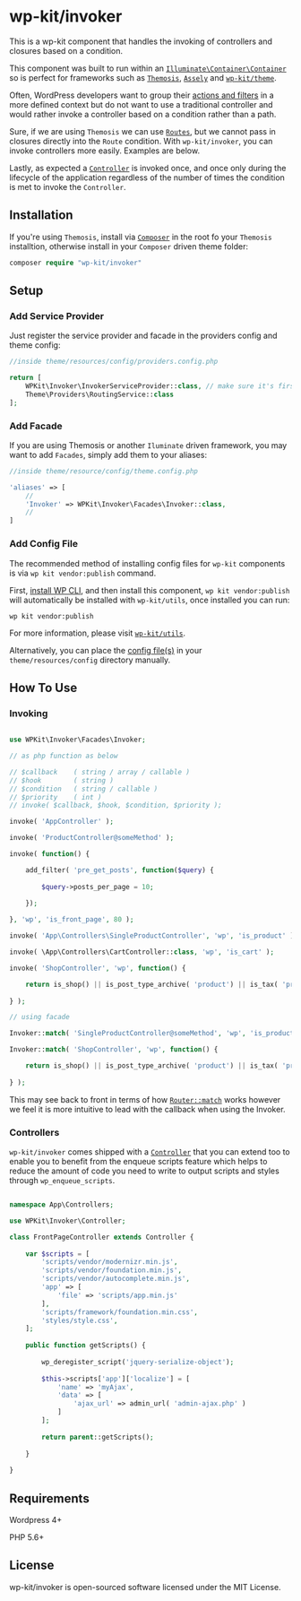 # wp-kit/invoker

This is a wp-kit component that handles the invoking of controllers and closures based on a condition. 

This component was built to run within an [```Illuminate\Container\Container```](https://github.com/illuminate/container/blob/master/Container.php) so is perfect for frameworks such as [```Themosis```](http://framework.themosis.com/), [```Assely```](https://assely.org/) and [```wp-kit/theme```](https://github.com/wp-kit/theme).

Often, WordPress developers want to group their [actions and filters](https://codex.wordpress.org/Plugin_API) in a more defined context but do not want to use a traditional controller and would rather invoke a controller based on a condition rather than a path. 

Sure, if we are using ```Themosis``` we can use [```Routes```](http://framework.themosis.com/docs/master/routing/), but we cannot pass in closures directly into the ```Route``` condition. With ```wp-kit/invoker```, you can invoke controllers more easily. Examples are below.

Lastly, as expected a [```Controller```](https://github.com/wp-kit/invoker/blob/master/src/Invoker/Controller.php) is invoked once, and once only during the lifecycle of the application regardless of the number of times the condition is met to invoke the ```Controller```.

## Installation

If you're using ```Themosis```, install via [```Composer```](https://getcomposer.org/) in the root fo your ```Themosis``` installtion, otherwise install in your ```Composer``` driven theme folder:

```php
composer require "wp-kit/invoker"
```

## Setup

### Add Service Provider

Just register the service provider and facade in the providers config and theme config:

```php
//inside theme/resources/config/providers.config.php

return [
	WPKit\Invoker\InvokerServiceProvider::class, // make sure it's first
    Theme\Providers\RoutingService::class
];
```

### Add Facade

If you are using Themosis or another ```Iluminate``` driven framework, you may want to add ```Facades```, simply add them to your aliases:

```php
//inside theme/resource/config/theme.config.php

'aliases' => [
    //
    'Invoker' => WPKit\Invoker\Facades\Invoker::class,
    //
]
```

### Add Config File

The recommended method of installing config files for ```wp-kit``` components is via ```wp kit vendor:publish``` command.

First, [install WP CLI](http://wp-cli.org/), and then install this component, ```wp kit vendor:publish``` will automatically be installed with ```wp-kit/utils```, once installed you can run:

```wp kit vendor:publish```

For more information, please visit [```wp-kit/utils```](https://github.com/wp-kit/utils#commands).

Alternatively, you can place the [config file(s)](config) in your ```theme/resources/config``` directory manually.

## How To Use

### Invoking

```php

use WPKit\Invoker\Facades\Invoker;

// as php function as below

// $callback 	( string / array / callable )
// $hook 		( string )
// $condition 	( string / callable )
// $priority 	( int )
// invoke( $callback, $hook, $condition, $priority );

invoke( 'AppController' );

invoke( 'ProductController@someMethod' );

invoke( function() {

	add_filter( 'pre_get_posts', function($query) {
		
		$query->posts_per_page = 10;
		
	});

}, 'wp', 'is_front_page', 80 );

invoke( 'App\Controllers\SingleProductController', 'wp', 'is_product' );

invoke( \App\Controllers\CartController::class, 'wp', 'is_cart' );

invoke( 'ShopController', 'wp', function() {

	return is_shop() || is_post_type_archive( 'product') || is_tax( 'product_cat' ) || is_tax( 'product_tag' ) || is_tax( 'product_brand' ) || is_tax( 'company_portal' );
	
} );

// using facade

Invoker::match( 'SingleProductController@someMethod', 'wp', 'is_product' );

Invoker::match( 'ShopController', 'wp', function() {

	return is_shop() || is_post_type_archive( 'product') || is_tax( 'product_cat' ) || is_tax( 'product_tag' ) || is_tax( 'product_brand' ) || is_tax( 'company_portal' );
	
} );

```

This may see back to front in terms of how [```Router::match```](https://github.com/illuminate/routing/blob/master/Router.php#L255) works however we feel it is more intuitive to lead with the callback when using the Invoker.

### Controllers

```wp-kit/invoker``` comes shipped with a [```Controller```](https://github.com/wp-kit/invoker/blob/master/src/Invoker/Controller.php) that you can extend too to enable you to benefit from the enqueue scripts feature which helps to reduce the amount of code you need to write to output scripts and styles through ```wp_enqueue_scripts```.

```php

namespace App\Controllers;

use WPKit\Invoker\Controller;

class FrontPageController extends Controller {
	
	var $scripts = [
    	'scripts/vendor/modernizr.min.js',
    	'scripts/vendor/foundation.min.js',
    	'scripts/vendor/autocomplete.min.js',
    	'app' => [
    	    'file' => 'scripts/app.min.js'
        ],
    	'scripts/framework/foundation.min.css',
    	'styles/style.css',
	];
	
	public function getScripts() {
    	
    	wp_deregister_script('jquery-serialize-object');
    	
    	$this->scripts['app']['localize'] = [
            'name' => 'myAjax',
            'data' => [ 
                'ajax_url' => admin_url( 'admin-ajax.php' )
            ]
        ];
        
        return parent::getScripts();
		
	}
	
}

```

## Requirements

Wordpress 4+

PHP 5.6+

## License

wp-kit/invoker is open-sourced software licensed under the MIT License.
